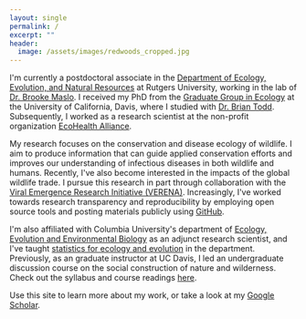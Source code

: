 ```yaml
---
layout: single
permalink: /
excerpt: ""
header:
  image: /assets/images/redwoods_cropped.jpg
---
```


I'm currently a postdoctoral associate in the [Department of Ecology, Evolution, and Natural Resources](https://deenr.rutgers.edu/) at Rutgers University, working in the lab of [Dr. Brooke Maslo](https://maslolab.wordpress.com/). I received my PhD from the [Graduate Group in Ecology](http://ecology.ucdavis.edu/) at the University of California, Davis, where I studied with [Dr. Brian Todd](http://toddlab.ucdavis.edu/). Subsequently, I worked as a research scientist at the non-profit organization [EcoHealth Alliance](https://www.ecohealthalliance.org/).

My research focuses on the conservation and disease ecology of wildlife. I aim to produce information that can guide applied conservation efforts and improves our understanding of infectious diseases in both wildlife and humans. Recently, I've also become interested in the impacts of the global wildlife trade. I pursue this research in part through collaboration with the [Viral Emergence Research Initiative (VERENA)](https://www.viralemergence.org/). Increasingly, I've worked towards research transparency and reproducibility by employing open source tools and posting materials publicly using [GitHub](https://github.com/eveskew). 

I'm also affiliated with Columbia University's department of [Ecology, Evolution and Environmental Biology](http://e3b.columbia.edu/) as an adjunct research scientist, and I've taught [statistics for ecology and evolution](https://github.com/eveskew/stats_eco_evo_spring2019) in the department. Previously, as an graduate instructor at UC Davis, I led an undergraduate discussion course on the social construction of nature and wilderness. Check out the syllabus and course readings [here](/assets/docs/Nature_Wilderness_Conservation_Syllabus.pdf).

Use this site to learn more about my work, or take a look at my [Google Scholar](https://scholar.google.com/citations?user=Y2tSgJwAAAAJ&hl=en).
